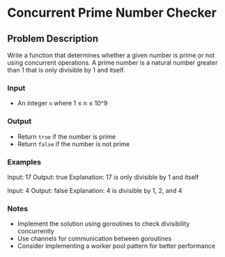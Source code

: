 # Concurrent Prime Number Checker

## Problem Description
Write a function that determines whether a given number is prime or not using concurrent operations. A prime number is a natural number greater than 1 that is only divisible by 1 and itself.

### Input
- An integer `n` where 1 ≤ n ≤ 10^9

### Output
- Return `true` if the number is prime
- Return `false` if the number is not prime

### Examples
Input: 17
Output: true
Explanation: 17 is only divisible by 1 and itself

Input: 4
Output: false
Explanation: 4 is divisible by 1, 2, and 4

### Notes
- Implement the solution using goroutines to check divisibility concurrently
- Use channels for communication between goroutines
- Consider implementing a worker pool pattern for better performance 